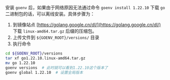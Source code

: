 安装 `goenv` 后，如果由于网络原因无法通过命令 `goenv install 1.22.10` 下载 `go` 二进制包的话，可以离线安装。具体步骤为：  
1. 到镜像站点 [https://golang.google.cn/dl/](https://golang.google.cn/dl/) 下载 `linux-amd64.tar.gz` 后缀的压缩包。
2. 上传文件到 `${GOENV_ROOT}/versions/` 目录
3. 执行命令
```bash
cd ${GOENV_ROOT}/versions
tar xf go1.22.10.linux-amd64.tar.gz
mv go 1.22.10
goenv versions  # 此时就可以看到1.22.10这个版本了
goenv global 1.22.10  # 设置全局版本
```